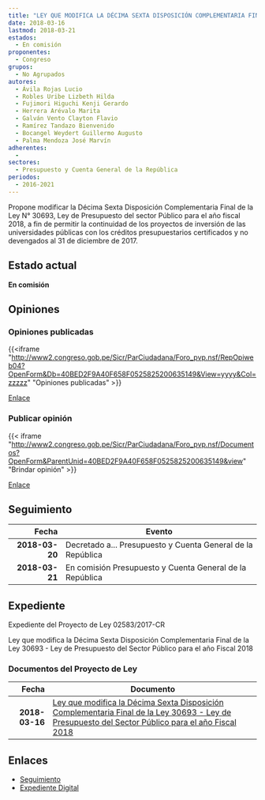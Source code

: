 ```yaml
---
title: "LEY QUE MODIFICA LA DÉCIMA SEXTA DISPOSICIÓN COMPLEMENTARIA FINAL DE LA 30693, LEY DE PRESUPUESTO DEL SECTOR PÚBLICO PARA EL AÑO FISCAL 2018"
date: 2018-03-16
lastmod: 2018-03-21
estados: 
  - En comisión
proponentes: 
  - Congreso
grupos: 
  - No Agrupados
autores: 
  - Ávila Rojas Lucio
  - Robles Uribe Lizbeth Hilda
  - Fujimori Higuchi Kenji Gerardo
  - Herrera Arévalo Marita
  - Galván Vento Clayton Flavio
  - Ramírez Tandazo Bienvenido
  - Bocangel Weydert Guillermo Augusto
  - Palma Mendoza José Marvín
adherentes: 
  - 
sectores: 
  - Presupuesto y Cuenta General de la República
periodos: 
  - 2016-2021
---
```


Propone modificar la Décima Sexta Disposición Complementaria Final de la Ley N° 30693, Ley de Presupuesto del sector Público para el año fiscal 2018, a fin de permitir la continuidad de los proyectos de inversión de las universidades públicas con los créditos presupuestarios certificados y no devengados al 31 de diciembre de 2017.


## Estado actual

**En comisión**

## Opiniones

### Opiniones publicadas

{{<iframe "http://www2.congreso.gob.pe/Sicr/ParCiudadana/Foro_pvp.nsf/RepOpiweb04?OpenForm&Db=40BED2F9A40F658F0525825200635149&View=yyyy&Col=zzzzz" "Opiniones publicadas" >}}

[Enlace](http://www2.congreso.gob.pe/Sicr/ParCiudadana/Foro_pvp.nsf/RepOpiweb04?OpenForm&Db=40BED2F9A40F658F0525825200635149&View=yyyy&Col=zzzzz)
### Publicar opinión

{{< iframe "http://www2.congreso.gob.pe/Sicr/ParCiudadana/Foro_pvp.nsf/Documentos?OpenForm&ParentUnid=40BED2F9A40F658F0525825200635149&view" "Brindar opinión" >}}

[Enlace](http://www2.congreso.gob.pe/Sicr/ParCiudadana/Foro_pvp.nsf/Documentos?OpenForm&ParentUnid=40BED2F9A40F658F0525825200635149&view)

## Seguimiento

| Fecha | Evento |
|------:|--------|
| **2018-03-20** | Decretado a... Presupuesto y Cuenta General de la República|
| **2018-03-21** | En comisión Presupuesto y Cuenta General de la República|


## Expediente

Expediente del Proyecto de Ley 02583/2017-CR

Ley que modifica la Décima Sexta Disposición Complementaria Final de la Ley 30693 - Ley de Presupuesto del Sector Público para el año Fiscal 2018


### Documentos del Proyecto de Ley

| Fecha | Documento |
|------:|--------|
| **2018-03-16** | [Ley que modifica la Décima Sexta Disposición Complementaria Final de la Ley 30693 - Ley de Presupuesto del Sector Público para el año Fiscal 2018](http://www.leyes.congreso.gob.pe/Documentos/2016_2021/Proyectos_de_Ley_y_de_Resoluciones_Legislativas/PL0258320180316..PDF) |

## Enlaces 

- [Seguimiento](http://www2.congreso.gob.pe/Sicr/TraDocEstProc/CLProLey2016.nsf/f7fff46988ca05b1052578e100829cc7/ae08f16212cac6390525825200644e21?OpenDocument)
- [Expediente Digital](http://www2.congreso.gob.pe/Sicr/TraDocEstProc/CLProLey2016.nsf/f7fff46988ca05b1052578e100829cc7/ae08f16212cac6390525825200644e21?OpenDocument&Click=05257FB7005EB655.eb71d0cf91d8294e05256cdf006b5706/$Body/0.1C6C)
